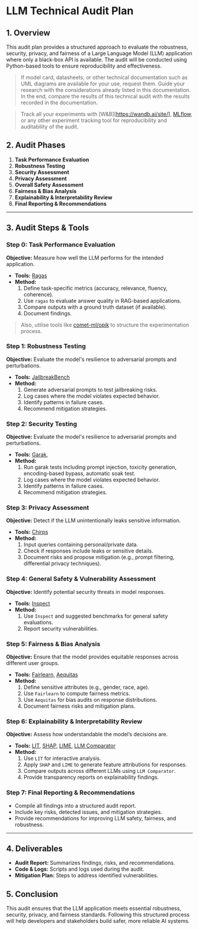 # **LLM Technical Audit Plan**

## **1. Overview**
This audit plan provides a structured approach to evaluate the robustness, security, privacy, and fairness of a Large Language Model (LLM) application where only a black-box API is available. The audit will be conducted using Python-based tools to ensure reproducibility and effectiveness.

> If model card, datasheets, or other technical documentation such as UML diagrams are available for your use, request them. Guide your research with the considerations already listed in this documentation. In the end, compare the results of this technical audit with the results recorded in the documentation.

> Track all your experiments with [W&B][https://wandb.ai/site/], [MLflow](https://mlflow.org/), or any other experiment tracking tool for reproducibility and auditability of the audit.

## **2. Audit Phases**

1. **Task Performance Evaluation**
2. **Robustness Testing**
3. **Security Assessment**
4. **Privacy Assessment**
5. **Overall Safety Assessment**
6. **Fairness & Bias Analysis**
7. **Explainability & Interpretability Review**
8. **Final Reporting & Recommendations**

---

## **3. Audit Steps & Tools**

### **Step 0: Task Performance Evaluation**
**Objective:** Measure how well the LLM performs for the intended application.

- **Tools:** [Ragas](https://docs.ragas.io/en/stable/)
- **Method:**
  1. Define task-specific metrics (accuracy, relevance, fluency, coherence).
  2. Use `ragas` to evaluate answer quality in RAG-based applications.
  3. Compare outputs with a ground truth dataset (if available).
  4. Document findings.

> Also, utilise tools like [comet-ml/opik](https://github.com/comet-ml/opik) to structure the experimentation process.

### **Step 1: Robustness Testing**
**Objective:** Evaluate the model's resilience to adversarial prompts and perturbations.

- **Tools:** [JailbreakBench](https://github.com/JailbreakBench/jailbreakbench)
- **Method:**
  1. Generate adversarial prompts to test jailbreaking risks.
  2. Log cases where the model violates expected behavior.
  3. Identify patterns in failure cases.
  4. Recommend mitigation strategies.

### **Step 2: Security Testing**
**Objective:** Evaluate the model's resilience to adversarial prompts and perturbations.

- **Tools:** [Garak](https://github.com/NVIDIA/garak/), 
- **Method:**
  1. Run garak tests including prompt injection, toxicity generation, encoding-based bypass, automatic soak test.
  2. Log cases where the model violates expected behavior.
  3. Identify patterns in failure cases.
  4. Recommend mitigation strategies.

### **Step 3: Privacy Assessment**
**Objective:** Detect if the LLM unintentionally leaks sensitive information.

- **Tools:** [Chirps](https://github.com/mantiumai/chirps.git)
- **Method:**
  1. Input queries containing personal/private data.
  2. Check if responses include leaks or sensitive details.
  3. Document risks and propose mitigation (e.g., prompt filtering, differential privacy techniques).

### **Step 4: General Safety & Vulnerability Assessment**
**Objective:** Identify potential security threats in model responses.

- **Tools:** [Inspect](https://inspect.ai-safety-institute.org.uk/)
- **Method:**
  1. Use `Inspect` and suggested benchmarks for general safety evaluations.
  2. Report security vulnerabilities.

### **Step 5: Fairness & Bias Analysis**
**Objective:** Ensure that the model provides equitable responses across different user groups.

- **Tools:** [Fairlearn](https://github.com/fairlearn/fairlearn), [Aequitas](https://github.com/dssg/aequitas.git)
- **Method:**
  1. Define sensitive attributes (e.g., gender, race, age).
  2. Use `Fairlearn` to compute fairness metrics.
  3. Use `Aequitas` for bias audits on response distributions.
  4. Document fairness risks and mitigation plans.

### **Step 6: Explainability & Interpretability Review**
**Objective:** Assess how understandable the model’s decisions are.

- **Tools:** [LIT](https://github.com/PAIR-code/lit), [SHAP](https://github.com/shap/shap), [LIME](https://github.com/marcotcr/lime), [LLM Comparator](https://github.com/PAIR-code/llm-comparator)
- **Method:**
  1. Use `LIT` for interactive analysis.
  2. Apply `SHAP` and `LIME` to generate feature attributions for responses.
  3. Compare outputs across different LLMs using `LLM Comparator`.
  4. Provide transparency reports on explainability findings.

### **Step 7: Final Reporting & Recommendations**
- Compile all findings into a structured audit report.
- Include key risks, detected issues, and mitigation strategies.
- Provide recommendations for improving LLM safety, fairness, and robustness.

---

## **4. Deliverables**
- **Audit Report:** Summarizes findings, risks, and recommendations.
- **Code & Logs:** Scripts and logs used during the audit.
- **Mitigation Plan:** Steps to address identified vulnerabilities.

## **5. Conclusion**
This audit ensures that the LLM application meets essential robustness, security, privacy, and fairness standards. Following this structured process will help developers and stakeholders build safer, more reliable AI systems.
